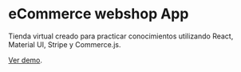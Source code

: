 # eCommerce webshop App

Tienda virtual creado para practicar conocimientos utilizando React, Material UI, Stripe y Commerce.js.

[Ver demo](https://pblov-testecommerce.netlify.app).

